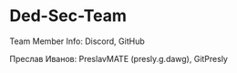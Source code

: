 # Ded-Sec-Team
Team Member Info: Discord, GitHub

Преслав Иванов: PreslavMATE (presly.g.dawg), GitPresly
